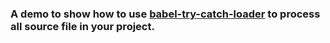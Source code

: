 ### A demo to show how to use [babel-try-catch-loader]() to process all source file in your project. 
